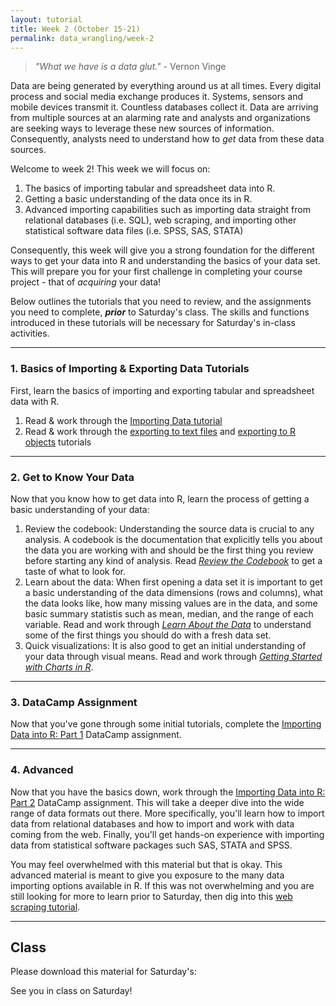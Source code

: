```yaml
---
layout: tutorial
title: Week 2 (October 15-21)
permalink: data_wrangling/week-2
---
```


 > *"What we have is a data glut."* - Vernon Vinge


Data are being generated by everything around us at all times. Every digital process and social media exchange produces it. Systems, sensors and mobile devices transmit it. Countless databases collect it. Data are arriving from multiple sources at an alarming rate and analysts and organizations are seeking ways to leverage these new sources of information. Consequently, analysts need to understand how to *get* data from these data sources.

Welcome to week 2!  This week we will focus on:

1. The basics of importing tabular and spreadsheet data into R.
2. Getting a basic understanding of the data once its in R. 
3. Advanced importing capabilities such as importing data straight from relational databases (i.e. SQL), web scraping, and importing other statistical software data files (i.e. SPSS, SAS, STATA)

Consequently, this week will give you a strong foundation for the different ways to get your data into R and understanding the basics of your data set. This will prepare you for your first challenge in completing your course project - that of *acquiring* your data!

Below outlines the tutorials that you need to review, and the assignments you need to complete, __*prior*__ to Saturday's class. The skills and functions introduced in these tutorials will be necessary for Saturday's in-class activities.

<hr>

### 1. Basics of Importing & Exporting Data Tutorials

First, learn the basics of importing and exporting tabular and spreadsheet data with R.

1. Read & work through the [Importing Data tutorial](http://uc-r.github.io/import)
2. Read & work through the [exporting to text files](http://uc-r.github.io/exporting#export_text_files) and [exporting to R objects](http://uc-r.github.io/exporting#export_r_objects) tutorials
        
<hr>

### 2. Get to Know Your Data

Now that you know how to get data into R, learn the process of getting a basic understanding of your data:

1. Review the codebook: Understanding the source data is crucial to any analysis. A codebook is the documentation that explicitly tells you about the data you are working with and should be the first thing you review before starting any kind of analysis. Read [*Review the Codebook*](codebook) to get a taste of what to look for.
2. Learn about the data: When first opening a data set it is important to get a basic understanding of the data dimensions (rows and columns), what the data looks like, how many missing values are in the data, and some basic summary statistis such as mean, median, and the range of each variable. Read and work through [*Learn About the Data*](about_the_data) to understand some of the first things you should do with a fresh data set.
3. Quick visualizations: It is also good to get an initial understanding of your data through visual means. Read and work through [*Getting Started with Charts in R*](http://uc-r.github.io/quickplots).

<hr>

### 3. DataCamp Assignment 

Now that you've gone through some initial tutorials, complete the [Importing Data into R: Part 1](https://www.datacamp.com/groups/data-wrangling-with-r/assignments/9232) DataCamp assignment.

<hr>

### 4. Advanced

Now that you have the basics down, work through the [Importing Data into R: Part 2](https://www.datacamp.com/groups/data-wrangling-with-r/assignments/9233) DataCamp assignment. This will take a deeper dive into the wide range of data formats out there. More specifically, you'll learn how to import data from relational databases and how to import and work with data coming from the web. Finally, you'll get hands-on experience with importing data from statistical software packages such SAS, STATA and SPSS. 

You may feel overwhelmed with this material but that is okay.  This advanced material is meant to give you exposure to the many data importing options available in R.  If this was not overwhelming and you are still looking for more to learn prior to Saturday, then dig into this [web scraping tutorial](http://uc-r.github.io/scraping).

<hr>

## Class

Please download this material for Saturday's: &nbsp; <a href="https://www.dropbox.com/sh/i2cd4irba4ag57i/AAAyA9-R415DIrHJoPN9SLcla?dl=1" style="color:black;"><i class="fa fa-cloud-download" style="font-size:1em"></i></a>

See you in class on Saturday!



